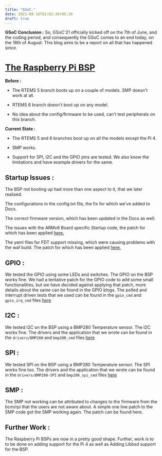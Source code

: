 ```yaml
---
title: "GSoC."
date: 2021-08-16T02:02:26+05:30
draft: true
---
```


<b>GSoC Conclusion :</b>
So, GSoC'21 officially kicked off on the 7th of June, and the coding period, and consequently the GSoC comes to an end today, on the 16th of August.
This blog aims to be a report on all that has happened since.

<h1><u>The Raspberry Pi BSP </u></h1>

<b>Before :</b>
 
- The RTEMS 5 branch boots up on a couple of models. SMP doesn't work at all. 
  
- RTEMS 6 branch doesn't boot up on any model.
  
- No idea about the config/firmware to be used, can't test peripherals on this branch.

<b>Current State :</b>

- The RTEMS 5 and 6 branches boot up on all the models except the Pi 4.

- SMP works.

- Support for SPI, I2C and the GPIO pins are tested. We also know the limitations and have example drivers for the same.


<h2> Startup Issues :</h2>

The BSP not booting up had more than one aspect to it, that we later realised.

The configurations in the config.txt file, the fix for which we've added to Docs. 

The correct firmware version, which has been updated in the Docs as well.

The issues with the ARMv6 Board specific Startup code, the patch for which has been applied [here.](https://github.com/pruhnuhv/rki2/tree/rtems6/build/rpi/src)

The yaml files for FDT support missing, which were causing problems with the waf build. The patch for which has been applied [here.](https://github.com/pruhnuhv/rtems/commit/c71e34bee0d6bf47c743fd390cc2f420c67b49ff)



<h2> GPIO :</h2>


We tested the GPIO using some LEDs and switches. The GPIO on the BSP works fine. We had a tentative patch for the GPIO code to add some small functionalities, but we have decided against applying that patch, more details about the same can be found in the GPIO blogs. The polled and interrupt driven tests that we used can be found in the `gpio_cmd` and `gpio_irq_cmd` files [here](https://github.com/pruhnuhv/rki2/tree/rtems6/build/rpi/src)



<h2> I2C :</h2>


We tested I2C on the BSP using a BMP280 Temperature sensor. The I2C works fine. The drivers and the application that we wrote can be found in the `drivers/BMP280` and `bmp280_cmd` files [here](https://github.com/pruhnuhv/rki2/tree/rtems6/build/rpi/src)




<h2> SPI :</h2>


We tested SPI on the BSP using a BMP280 Temperature sensor. The SPI works fine too. The drivers and the application that we wrote can be found in the `drivers/BMP280-SPI` and `bmp280_spi_cmd` files [here](https://github.com/pruhnuhv/rki2/tree/rtems6/build/rpi/src)



<h2> SMP :</h2>


The SMP not working can be attributed to changes to the firmware from the bcm/rpi that the users are not aware about. A simple one line patch to the SMP code got the SMP working again. The patch can be found here.


<h2><b> Further Work :</b></h2>


The Raspberry Pi BSPs are now in a pretty good shape. Further, work is to to be done on adding support for the Pi 4 as well as Adding Libbsd support for the BSP.
